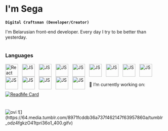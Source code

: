 # I'm Sega

**`Digital Craftsman (Developer/Creator)`**

I'm Belarusian front-end developer. Every day I try to be better than yesterday.

#

### Languages
<div>
<img align="left" alt="React" width="40px" style="padding-right:10px" src="https://cdn.jsdelivr.net/gh/devicons/devicon/icons/react/react-original.svg"/>
<img align="left" alt="JS" width="40px" style="padding-right:10px" src="https://cdn.jsdelivr.net/gh/devicons/devicon/icons/javascript/javascript-original.svg"/>
<img align="left" alt="JS" width="40px" style="padding-right:10px" src="https://cdn.jsdelivr.net/gh/devicons/devicon/icons/typescript/typescript-original.svg" />
<img align="left" alt="JS" width="40px" style="padding-right:10px"  src="https://cdn.jsdelivr.net/gh/devicons/devicon/icons/tailwindcss/tailwindcss-plain.svg" />
<img align="left" alt="JS" width="40px" style="padding-right:10px"  src="https://cdn.jsdelivr.net/gh/devicons/devicon/icons/threejs/threejs-original.svg" />
<img align="left" alt="JS" width="40px" style="padding-right:10px"  src="https://cdn.jsdelivr.net/gh/devicons/devicon/icons/materialui/materialui-original.svg" />
<img align="left" alt="JS" width="40px" style="padding-right:10px"  src="https://cdn.jsdelivr.net/gh/devicons/devicon/icons/redux/redux-original.svg" />
<img align="left" alt="JS" width="40px" style="padding-right:10px"  src="https://cdn.jsdelivr.net/gh/devicons/devicon/icons/nodejs/nodejs-original.svg" />
<img align="left" alt="JS" width="40px" style="padding-right:10px"  src="https://cdn.jsdelivr.net/gh/devicons/devicon/icons/express/express-original.svg" />
<img align="left" alt="JS" width="40px" style="padding-right:10px"  src="https://cdn.jsdelivr.net/gh/devicons/devicon/icons/jest/jest-plain.svg" />
<img align="left" alt="JS" width="40px" style="padding-right:10px"  src="https://testing-library.com/img/logo-large.png" />
<img align="left" alt="JS" width="40px" style="padding-right:10px"  src="https://seeklogo.com/images/F/framer-motion-logo-DA1E33CAA1-seeklogo.com.png" />
<img align="left" alt="JS" width="40px" style="padding-right:10px"  src="https://gw.alipayobjects.com/zos/rmsportal/KDpgvguMpGfqaHPjicRK.svg" />
<img align="left" alt="JS" width="40px" style="padding-right:10px"  src="https://seeklogo.com/images/G/github-actions-logo-031704BDC6-seeklogo.com.png" />
</div>
<br/>

#

🔭 I’m currently working on:

[![ReadMe Card](https://github-readme-stats.vercel.app/api/pin/?username=Segacnd&repo=perfect-todo)](https://github.com/Segacnd/perfect-todo) 

#

<img src="https://github-readme-stats.vercel.app/api/top-langs?username=Segacnd&show_icons=true&locale=en&layout=compact&theme=chartreuse-dark" alt="ovi" />
![](https://64.media.tumblr.com/8971fcddb36a737f462147f63957860a/tumblr_odz4fgkzO41tpri36o1_400.gifv)
